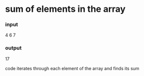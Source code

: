 # sum of elements in the array

### input
4 6 7
### output

17

code iterates through each element of the array and finds its sum
